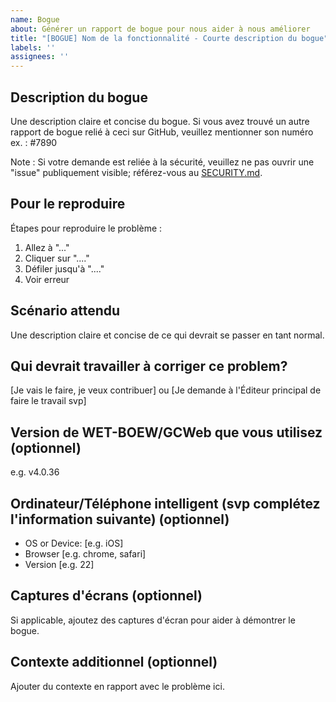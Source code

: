 ```yaml
---
name: Bogue
about: Générer un rapport de bogue pour nous aider à nous améliorer
title: "[BOGUE] Nom de la fonctionnalité - Courte description du bogue"
labels: ''
assignees: ''
---
```


## Description du bogue

Une description claire et concise du bogue.
Si vous avez trouvé un autre rapport de bogue relié à ceci sur GitHub, veuillez mentionner son numéro ex. : #7890

Note : Si votre demande est reliée à la sécurité, veuillez ne pas ouvrir une "issue" publiquement visible; référez-vous au [SECURITY.md](https://github.com/wet-boew/wet-boew/blob/master/SECURITY.md).

## Pour le reproduire

Étapes pour reproduire le problème :

1. Allez à "..."
2. Cliquer sur "...."
3. Défiler jusqu'à "...."
4. Voir erreur

## Scénario attendu

Une description claire et concise de ce qui devrait se passer en tant normal.

## Qui devrait travailler à corriger ce problem?

[Je vais le faire, je veux contribuer] ou [Je demande à l'Éditeur principal de faire le travail svp]

## Version de WET-BOEW/GCWeb que vous utilisez (optionnel)

e.g. v4.0.36

## Ordinateur/Téléphone intelligent (svp complétez l'information suivante) (optionnel)

- OS or Device: [e.g. iOS]
- Browser [e.g. chrome, safari]
- Version [e.g. 22]

## Captures d'écrans (optionnel)

Si applicable, ajoutez des captures d'écran pour aider à démontrer le bogue.

## Contexte additionnel (optionnel)

Ajouter du contexte en rapport avec le problème ici.
